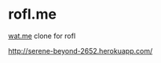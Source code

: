 rofl.me
=======

[wat.me](https://github.com/john-griffin/wat.me) clone for rofl

http://serene-beyond-2652.herokuapp.com/
